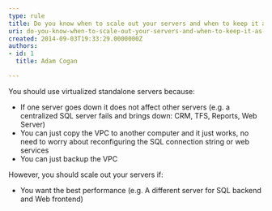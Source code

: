 ```yaml
---
type: rule
title: Do you know when to scale out your servers and when to keep it as a standalone server?
uri: do-you-know-when-to-scale-out-your-servers-and-when-to-keep-it-as-a-standalone-server
created: 2014-09-03T19:33:29.0000000Z
authors:
- id: 1
  title: Adam Cogan

---
```


You should use virtualized standalone servers because:

- If one server goes down it does not affect other servers (e.g. a centralized SQL server fails and brings down: CRM, TFS, Reports, Web Server)
- You can just copy the VPC to another computer and it just works, no need to worry about reconfiguring the SQL connection string or web services
- You can just backup the VPC


However, you should scale out your servers if:

- You want the best performance (e.g. A different server for SQL backend and Web frontend)

​​

